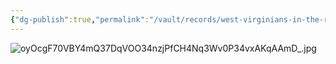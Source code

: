 ```yaml
---
{"dg-publish":true,"permalink":"/vault/records/west-virginians-in-the-revolution/","tags":["John-Kincaid"]}
---
```


![oyOcgF70VBY4mQ37DqVOO34nzjPfCH4Nq3Wv0P34vxAKqAAmD_.jpg](/img/user/assets/West_Virginians_in_the_Revolution.resources/oyOcgF70VBY4mQ37DqVOO34nzjPfCH4Nq3Wv0P34vxAKqAAmD_.jpg)
